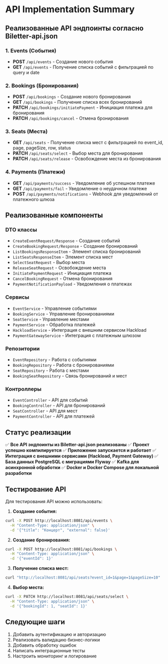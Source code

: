 # API Implementation Summary

## Реализованные API эндпоинты согласно Biletter-api.json

### 1. Events (События)
- **POST** `/api/events` - Создание нового события
- **GET** `/api/events` - Получение списка событий с фильтрацией по query и date

### 2. Bookings (Бронирования)
- **POST** `/api/bookings` - Создание нового бронирования
- **GET** `/api/bookings` - Получение списка всех бронирований
- **PATCH** `/api/bookings/initiatePayment` - Инициация платежа для бронирования
- **PATCH** `/api/bookings/cancel` - Отмена бронирования

### 3. Seats (Места)
- **GET** `/api/seats` - Получение списка мест с фильтрацией по event_id, page, pageSize, row, status
- **PATCH** `/api/seats/select` - Выбор места для бронирования
- **PATCH** `/api/seats/release` - Освобождение места из бронирования

### 4. Payments (Платежи)
- **GET** `/api/payments/success` - Уведомление об успешном платеже
- **GET** `/api/payments/fail` - Уведомление о неудачном платеже
- **POST** `/api/payments/notifications` - Webhook для уведомлений от платежного шлюза

## Реализованные компоненты

### DTO классы
- `CreateEventRequest/Response` - Создание событий
- `CreateBookingRequest/Response` - Создание бронирований
- `ListBookingsResponseItem` - Элемент списка бронирований
- `ListSeatsResponseItem` - Элемент списка мест
- `SelectSeatRequest` - Выбор места
- `ReleaseSeatRequest` - Освобождение места
- `InitiatePaymentRequest` - Инициация платежа
- `CancelBookingRequest` - Отмена бронирования
- `PaymentNotificationPayload` - Уведомления о платежах

### Сервисы
- `EventService` - Управление событиями
- `BookingService` - Управление бронированиями
- `SeatService` - Управление местами
- `PaymentService` - Обработка платежей
- `HackloadService` - Интеграция с внешним сервисом Hackload
- `PaymentGatewayService` - Интеграция с платежным шлюзом

### Репозитории
- `EventRepository` - Работа с событиями
- `BookingRepository` - Работа с бронированиями
- `SeatRepository` - Работа с местами
- `BookingSeatRepository` - Связь бронирований и мест

### Контроллеры
- `EventController` - API для событий
- `BookingController` - API для бронирований
- `SeatController` - API для мест
- `PaymentController` - API для платежей

## Статус реализации

✅ **Все API эндпоинты из Biletter-api.json реализованы**
✅ **Проект успешно компилируется**
✅ **Приложение запускается и работает**
✅ **Интеграция с внешними сервисами (Hackload, Payment Gateway)**
✅ **База данных PostgreSQL с миграциями Flyway**
✅ **Kafka для асинхронной обработки**
✅ **Docker и Docker Compose для локальной разработки**

## Тестирование API

Для тестирования API можно использовать:

1. **Создание события:**
```bash
curl -X POST http://localhost:8081/api/events \
  -H "Content-Type: application/json" \
  -d '{"title": "Концерт", "external": false}'
```

2. **Создание бронирования:**
```bash
curl -X POST http://localhost:8081/api/bookings \
  -H "Content-Type: application/json" \
  -d '{"eventId": 1}'
```

3. **Получение списка мест:**
```bash
curl "http://localhost:8081/api/seats?event_id=1&page=1&pageSize=10"
```

4. **Выбор места:**
```bash
curl -X PATCH http://localhost:8081/api/seats/select \
  -H "Content-Type: application/json" \
  -d '{"bookingId": 1, "seatId": 1}'
```

## Следующие шаги

1. Добавить аутентификацию и авторизацию
2. Реализовать валидацию бизнес-логики
3. Добавить обработку ошибок
4. Написать интеграционные тесты
5. Настроить мониторинг и логирование
